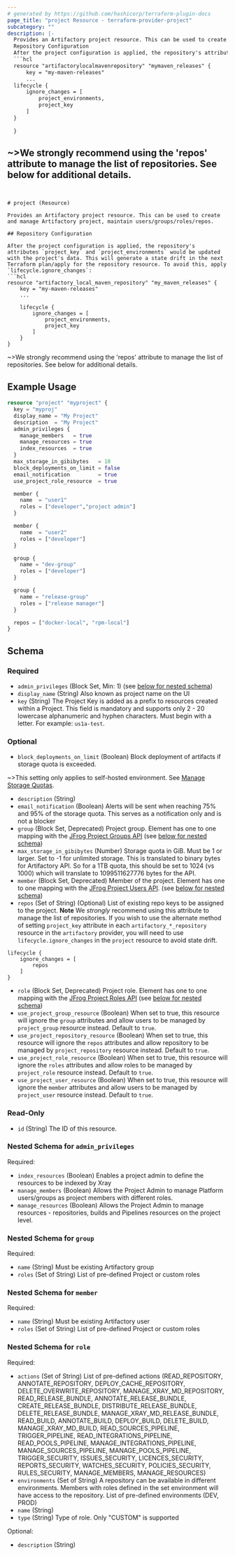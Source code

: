 ```yaml
---
# generated by https://github.com/hashicorp/terraform-plugin-docs
page_title: "project Resource - terraform-provider-project"
subcategory: ""
description: |-
  Provides an Artifactory project resource. This can be used to create and manage Artifactory project, maintain users/groups/roles/repos.
  Repository Configuration
  After the project configuration is applied, the repository's attributes project_key and project_environments would be updated with the project's data. This will generate a state drift in the next Terraform plan/apply for the repository resource. To avoid this, apply lifecycle.ignore_changes:
  ```hcl
  resource "artifactorylocalmavenrepository" "mymaven_releases" {
      key = "my-maven-releases"
      ...
  lifecycle {
      ignore_changes = [
          project_environments,
          project_key
      ]
  }
  
  }
  ```
  ~>We strongly recommend using the 'repos' attribute to manage the list of repositories. See below for additional details.
---
```


# project (Resource)

Provides an Artifactory project resource. This can be used to create and manage Artifactory project, maintain users/groups/roles/repos.

## Repository Configuration

After the project configuration is applied, the repository's attributes `project_key` and `project_environments` would be updated with the project's data. This will generate a state drift in the next Terraform plan/apply for the repository resource. To avoid this, apply `lifecycle.ignore_changes`:
```hcl
resource "artifactory_local_maven_repository" "my_maven_releases" {
	key = "my-maven-releases"
	...

	lifecycle {
		ignore_changes = [
			project_environments,
			project_key
		]
	}
}
```
~>We strongly recommend using the 'repos' attribute to manage the list of repositories. See below for additional details.

## Example Usage

```terraform
resource "project" "myproject" {
  key = "myproj"
  display_name = "My Project"
  description  = "My Project"
  admin_privileges {
    manage_members   = true
    manage_resources = true
    index_resources  = true
  }
  max_storage_in_gibibytes   = 10
  block_deployments_on_limit = false
  email_notification         = true
  use_project_role_resource  = true

  member {
    name  = "user1"
    roles = ["developer","project admin"]
  }

  member {
    name  = "user2"
    roles = ["developer"]
  }

  group {
    name = "dev-group"
    roles = ["developer"]
  }

  group {
    name = "release-group"
    roles = ["release manager"]
  }

  repos = ["docker-local", "rpm-local"]
}
```

<!-- schema generated by tfplugindocs -->
## Schema

### Required

- `admin_privileges` (Block Set, Min: 1) (see [below for nested schema](#nestedblock--admin_privileges))
- `display_name` (String) Also known as project name on the UI
- `key` (String) The Project Key is added as a prefix to resources created within a Project. This field is mandatory and supports only 2 - 20 lowercase alphanumeric and hyphen characters. Must begin with a letter. For example: `us1a-test`.

### Optional

- `block_deployments_on_limit` (Boolean) Block deployment of artifacts if storage quota is exceeded.

~>This setting only applies to self-hosted environment. See [Manage Storage Quotas](https://jfrog.com/help/r/jfrog-platform-administration-documentation/manage-storage-quotas).
- `description` (String)
- `email_notification` (Boolean) Alerts will be sent when reaching 75% and 95% of the storage quota. This serves as a notification only and is not a blocker
- `group` (Block Set, Deprecated) Project group. Element has one to one mapping with the [JFrog Project Groups API](https://www.jfrog.com/confluence/display/JFROG/Artifactory+REST+API#ArtifactoryRESTAPI-UpdateGroupinProject) (see [below for nested schema](#nestedblock--group))
- `max_storage_in_gibibytes` (Number) Storage quota in GiB. Must be 1 or larger. Set to -1 for unlimited storage. This is translated to binary bytes for Artifactory API. So for a 1TB quota, this should be set to 1024 (vs 1000) which will translate to 1099511627776 bytes for the API.
- `member` (Block Set, Deprecated) Member of the project. Element has one to one mapping with the [JFrog Project Users API](https://www.jfrog.com/confluence/display/JFROG/Artifactory+REST+API#ArtifactoryRESTAPI-UpdateUserinProject). (see [below for nested schema](#nestedblock--member))
- `repos` (Set of String) (Optional) List of existing repo keys to be assigned to the project. **Note** We *strongly* recommend using this attribute to manage the list of repositories. If you wish to use the alternate method of setting `project_key` attribute in each `artifactory_*_repository` resource in the `artifactory` provider, you will need to use `lifecycle.ignore_changes` in the `project` resource to avoid state drift.

```hcl
lifecycle {
	ignore_changes = [
		repos
	]
}
```
- `role` (Block Set, Deprecated) Project role. Element has one to one mapping with the [JFrog Project Roles API](https://www.jfrog.com/confluence/display/JFROG/Artifactory+REST+API#ArtifactoryRESTAPI-AddaNewRole) (see [below for nested schema](#nestedblock--role))
- `use_project_group_resource` (Boolean) When set to true, this resource will ignore the `group` attributes and allow users to be managed by `project_group` resource instead. Default to `true`.
- `use_project_repository_resource` (Boolean) When set to true, this resource will ignore the `repos` attributes and allow repository to be managed by `project_repository` resource instead. Default to `true`.
- `use_project_role_resource` (Boolean) When set to true, this resource will ignore the `roles` attributes and allow roles to be managed by `project_role` resource instead. Default to `true`.
- `use_project_user_resource` (Boolean) When set to true, this resource will ignore the `member` attributes and allow users to be managed by `project_user` resource instead. Default to `true`.

### Read-Only

- `id` (String) The ID of this resource.

<a id="nestedblock--admin_privileges"></a>
### Nested Schema for `admin_privileges`

Required:

- `index_resources` (Boolean) Enables a project admin to define the resources to be indexed by Xray
- `manage_members` (Boolean) Allows the Project Admin to manage Platform users/groups as project members with different roles.
- `manage_resources` (Boolean) Allows the Project Admin to manage resources - repositories, builds and Pipelines resources on the project level.


<a id="nestedblock--group"></a>
### Nested Schema for `group`

Required:

- `name` (String) Must be existing Artifactory group
- `roles` (Set of String) List of pre-defined Project or custom roles


<a id="nestedblock--member"></a>
### Nested Schema for `member`

Required:

- `name` (String) Must be existing Artifactory user
- `roles` (Set of String) List of pre-defined Project or custom roles


<a id="nestedblock--role"></a>
### Nested Schema for `role`

Required:

- `actions` (Set of String) List of pre-defined actions (READ_REPOSITORY, ANNOTATE_REPOSITORY, DEPLOY_CACHE_REPOSITORY, DELETE_OVERWRITE_REPOSITORY, MANAGE_XRAY_MD_REPOSITORY, READ_RELEASE_BUNDLE, ANNOTATE_RELEASE_BUNDLE, CREATE_RELEASE_BUNDLE, DISTRIBUTE_RELEASE_BUNDLE, DELETE_RELEASE_BUNDLE, MANAGE_XRAY_MD_RELEASE_BUNDLE, READ_BUILD, ANNOTATE_BUILD, DEPLOY_BUILD, DELETE_BUILD, MANAGE_XRAY_MD_BUILD, READ_SOURCES_PIPELINE, TRIGGER_PIPELINE, READ_INTEGRATIONS_PIPELINE, READ_POOLS_PIPELINE, MANAGE_INTEGRATIONS_PIPELINE, MANAGE_SOURCES_PIPELINE, MANAGE_POOLS_PIPELINE, TRIGGER_SECURITY, ISSUES_SECURITY, LICENCES_SECURITY, REPORTS_SECURITY, WATCHES_SECURITY, POLICIES_SECURITY, RULES_SECURITY, MANAGE_MEMBERS, MANAGE_RESOURCES)
- `environments` (Set of String) A repository can be available in different environments. Members with roles defined in the set environment will have access to the repository. List of pre-defined environments (DEV, PROD)
- `name` (String)
- `type` (String) Type of role. Only "CUSTOM" is supported

Optional:

- `description` (String)

